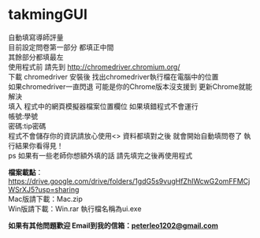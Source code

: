 # takmingGUI
自動填寫導師評量<br>
目前設定問卷第一部分 都填正中間 <br>
其餘部分都填最左<br>
使用程式前 請先到 http://chromedriver.chromium.org/<br>
下載 chromedriver 安裝後 找出chromedriver執行檔在電腦中的位置 <br>
如果chromedriver一直閃退 可能是你的Chrome版本沒支援到 更新Chrome就能解決 <br>
填入 程式中的網頁模擬器檔案位置欄位 如果填錯程式不會運行<br>
帳號:學號<br>
密碼:tip密碼<br>
程式不會儲存你的資訊請放心使用<>
資料都填對之後 就會開始自動填問卷了 執行結果你看得見！<br>
ps 如果有一些老師你想額外填的話 請先填完之後再使用程式 <br>

<b>檔案載點</b>：https://drive.google.com/drive/folders/1gdG5s9vugHfZhIWcwG2omFFMCjWSrXJ5?usp=sharing <br>
Mac版請下載：Mac.zip<br>
Win版請下載：Win.rar 執行檔名稱為ui.exe<br>

<b>如果有其他問題歡迎 Email到我的信箱：peterleo1202@gmail.com</b>
